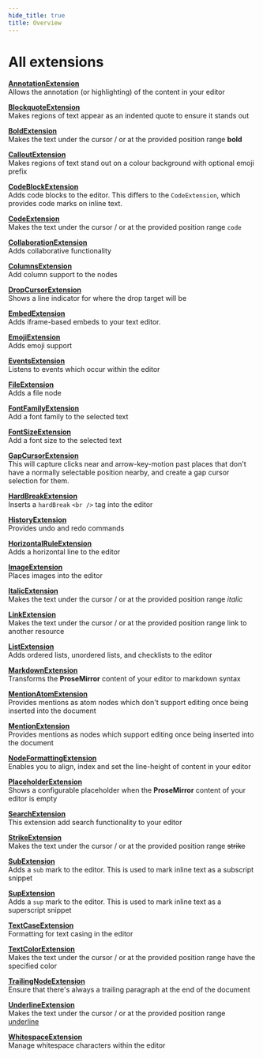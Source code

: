 ```yaml
---
hide_title: true
title: Overview
---
```


# All extensions

**[AnnotationExtension](./annotation-extension.md)**<br /> Allows the annotation (or highlighting) of the content in your editor

**[BlockquoteExtension](./blockquote-extension.md)**<br /> Makes regions of text appear as an indented quote to ensure it stands out

**[BoldExtension](./bold-extension.md)**<br /> Makes the text under the cursor / or at the provided position range **bold**

**[CalloutExtension](./callout-extension.md)**<br /> Makes regions of text stand out on a colour background with optional emoji prefix

**[CodeBlockExtension](./code-block-extension.md)**<br /> Adds code blocks to the editor. This differs to the `CodeExtension`, which provides code marks on inline text.

**[CodeExtension](./code-extension.md)**<br /> Makes the text under the cursor / or at the provided position range `code`

**[CollaborationExtension](./collaboration-extension.md)**<br /> Adds collaborative functionality

**[ColumnsExtension](./columns-extension.md)**<br /> Add column support to the nodes

**[DropCursorExtension](./drop-cursor-extension.md)**<br /> Shows a line indicator for where the drop target will be

**[EmbedExtension](./embed-extension.md)**<br /> Adds iframe-based embeds to your text editor.

**[EmojiExtension](./emoji-extension.md)**<br /> Adds emoji support

**[EventsExtension](./events-extension.md)**<br /> Listens to events which occur within the editor

**[FileExtension](./file-extension.md)**<br /> Adds a file node

**[FontFamilyExtension](./font-family-extension.md)**<br /> Add a font family to the selected text

**[FontSizeExtension](./font-size-extension.md)**<br /> Add a font size to the selected text

**[GapCursorExtension](./gap-cursor-extension.md)**<br /> This will capture clicks near and arrow-key-motion past places that don't have a normally selectable position nearby, and create a gap cursor selection for them.

**[HardBreakExtension](./hard-break-extension.md)**<br /> Inserts a `hardBreak` `<br />` tag into the editor

**[HistoryExtension](./history-extension.md)**<br /> Provides undo and redo commands

**[HorizontalRuleExtension](./horizontal-rule-extension.md)**<br /> Adds a horizontal line to the editor

**[ImageExtension](./image-extension.md)**<br /> Places images into the editor

**[ItalicExtension](./italic-extension.md)**<br /> Makes the text under the cursor / or at the provided position range _italic_

**[LinkExtension](./link-extension.md)**<br /> Makes the text under the cursor / or at the provided position range link to another resource

**[ListExtension](./list-extension.md)**<br /> Adds ordered lists, unordered lists, and checklists to the editor

**[MarkdownExtension](./markdown-extension.md)**<br /> Transforms the **ProseMirror** content of your editor to markdown syntax

**[MentionAtomExtension](./mention-atom-extension.md)**<br /> Provides mentions as atom nodes which don't support editing once being inserted into the document

**[MentionExtension](./mention-extension.md)**<br /> Provides mentions as nodes which support editing once being inserted into the document

**[NodeFormattingExtension](./node-formatting-extension.md)**<br /> Enables you to align, index and set the line-height of content in your editor

**[PlaceholderExtension](./placeholder-extension.md)**<br /> Shows a configurable placeholder when the **ProseMirror** content of your editor is empty

**[SearchExtension](./search-extension.md)**<br /> This extension add search functionality to your editor

**[StrikeExtension](./strike-extension.md)**<br /> Makes the text under the cursor / or at the provided position range ~~strike~~

**[SubExtension](./sub-extension.md)**<br /> Adds a `sub` mark to the editor. This is used to mark inline text as a subscript snippet

**[SupExtension](./sup-extension.md)**<br /> Adds a `sup` mark to the editor. This is used to mark inline text as a superscript snippet

**[TextCaseExtension](./text-case-extension.md)**<br /> Formatting for text casing in the editor

**[TextColorExtension](./text-color-extension.md)**<br /> Makes the text under the cursor / or at the provided position range have the specified color

**[TrailingNodeExtension](./trailing-node-extension.md)**<br /> Ensure that there's always a trailing paragraph at the end of the document

**[UnderlineExtension](./underline-extension.md)**<br /> Makes the text under the cursor / or at the provided position range <u>underline</u>

**[WhitespaceExtension](./whitespace-extension.md)**<br /> Manage whitespace characters within the editor
